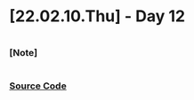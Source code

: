 # [22.02.10.Thu] - Day 12

##

#

### [Note]

#

### [Source Code](https://github.com/ding-co/developer-dignity/tree/main/boot-camp/practice/February/day12)
